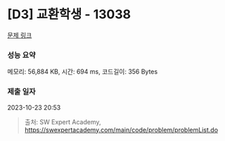 # [D3] 교환학생 - 13038 

[문제 링크](https://swexpertacademy.com/main/code/problem/problemDetail.do?contestProbId=AXxNn6GaPW4DFASZ) 

### 성능 요약

메모리: 56,884 KB, 시간: 694 ms, 코드길이: 356 Bytes

### 제출 일자

2023-10-23 20:53



> 출처: SW Expert Academy, https://swexpertacademy.com/main/code/problem/problemList.do